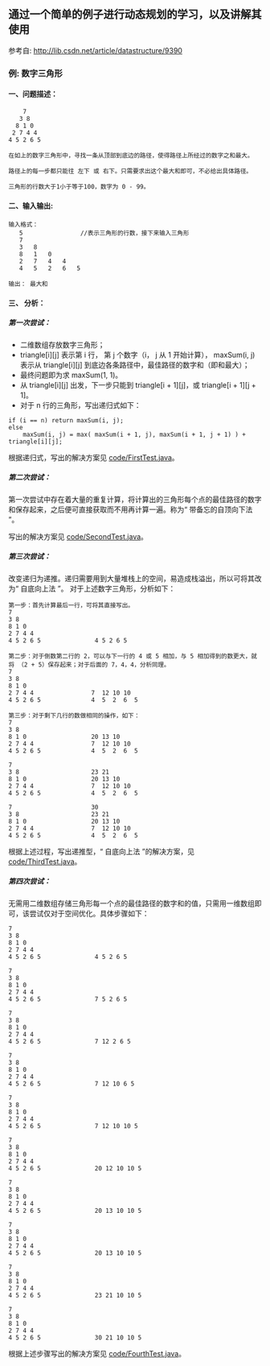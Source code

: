 ## 通过一个简单的例子进行动态规划的学习，以及讲解其使用
参考自: http://lib.csdn.net/article/datastructure/9390
### 例: 数字三角形

#### 一、问题描述：
```
    7
   3 8
  8 1 0
 2 7 4 4
4 5 2 6 5

在如上的数字三角形中，寻找一条从顶部到底边的路径，使得路径上所经过的数字之和最大。

路径上的每一步都只能往 左下 或 右下。只需要求出这个最大和即可，不必给出具体路径。

三角形的行数大于1小于等于100，数字为 0 - 99。
```

#### 二、输入输出:
```
输入格式：
   5                //表示三角形的行数，接下来输入三角形
   7
   3   8
   8   1   0
   2   7   4   4
   4   5   2   6   5

输出： 最大和
```

#### 三、 分析：
##### 第一次尝试：
* 二维数组存放数字三角形；
* triangle[i][j] 表示第 i 行， 第 j 个数字（i， j 从 1 开始计算）， maxSum(i, j)表示从 triangle[i][j] 到底边各条路径中，最佳路径的数字和（即和最大）；
* 最终问题即为求 maxSum(1, 1)。
* 从 triangle[i][j] 出发，下一步只能到 triangle[i + 1][j]，或 triangle[i + 1][j + 1]。
* 对于 n 行的三角形，写出递归式如下：
```
if (i == n) return maxSum(i, j);
else
    maxSum(i, j) = max( maxSum(i + 1, j), maxSum(i + 1, j + 1) ) + triangle[i][j];
```

根据递归式，写出的解决方案见 [code/FirstTest.java](https://github.com/YubinLiu/introduction-to-algorithms/blob/master/15_%E5%8A%A8%E6%80%81%E8%A7%84%E5%88%92/%E4%BE%8B%E5%AD%90/code/FirstTest.java)。

##### 第二次尝试：
第一次尝试中存在着大量的重复计算，将计算出的三角形每个点的最佳路径的数字和保存起来，之后便可直接获取而不用再计算一遍。称为“ 带备忘的自顶向下法 ”。

写出的解决方案见 [code/SecondTest.java](https://github.com/YubinLiu/introduction-to-algorithms/blob/master/15_%E5%8A%A8%E6%80%81%E8%A7%84%E5%88%92/%E4%BE%8B%E5%AD%90/code/SecondTest.java)。

##### 第三次尝试：
改变递归为递推。递归需要用到大量堆栈上的空间，易造成栈溢出，所以可将其改为“ 自底向上法 ”。
对于上述数字三角形，分析如下：
```
第一步：首先计算最后一行，可将其直接写出。
7
3 8
8 1 0
2 7 4 4
4 5 2 6 5               4 5 2 6 5

第二步：对于倒数第二行的 2，可以与下一行的 4 或 5 相加，与 5 相加得到的数更大，就将 （2 + 5）保存起来；对于后面的 7，4，4，分析同理。
7
3 8
8 1 0
2 7 4 4                7  12 10 10
4 5 2 6 5              4  5  2  6  5

第三步：对于剩下几行的数做相同的操作，如下：
7                      
3 8                    
8 1 0                  20 13 10
2 7 4 4                7  12 10 10
4 5 2 6 5              4  5  2  6  5

7                      
3 8                    23 21
8 1 0                  20 13 10
2 7 4 4                7  12 10 10
4 5 2 6 5              4  5  2  6  5

7                      30
3 8                    23 21
8 1 0                  20 13 10
2 7 4 4                7  12 10 10
4 5 2 6 5              4  5  2  6  5
```
根据上述过程，写出递推型，“ 自底向上法 ”的解决方案，见 [code/ThirdTest.java](https://github.com/YubinLiu/introduction-to-algorithms/blob/master/15_%E5%8A%A8%E6%80%81%E8%A7%84%E5%88%92/%E4%BE%8B%E5%AD%90/code/ThirdTest.java)。

##### 第四次尝试：
无需用二维数组存储三角形每一个点的最佳路径的数字和的值，只需用一维数组即可，该尝试仅对于空间优化。具体步骤如下：
```
7
3 8
8 1 0
2 7 4 4
4 5 2 6 5               4 5 2 6 5

7
3 8
8 1 0
2 7 4 4
4 5 2 6 5               7 5 2 6 5

7
3 8
8 1 0
2 7 4 4
4 5 2 6 5               7 12 2 6 5

7
3 8
8 1 0
2 7 4 4
4 5 2 6 5               7 12 10 6 5

7
3 8
8 1 0
2 7 4 4
4 5 2 6 5               7 12 10 10 5

7
3 8
8 1 0
2 7 4 4
4 5 2 6 5               20 12 10 10 5

7
3 8
8 1 0
2 7 4 4
4 5 2 6 5               20 13 10 10 5

7
3 8
8 1 0
2 7 4 4
4 5 2 6 5               20 13 10 10 5

7
3 8
8 1 0
2 7 4 4
4 5 2 6 5               23 21 10 10 5

7
3 8
8 1 0
2 7 4 4
4 5 2 6 5               30 21 10 10 5
```

根据上述步骤写出的解决方案见 [code/FourthTest.java](https://github.com/YubinLiu/introduction-to-algorithms/blob/master/15_%E5%8A%A8%E6%80%81%E8%A7%84%E5%88%92/%E4%BE%8B%E5%AD%90/code/FourthTest.java)。
